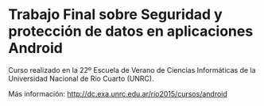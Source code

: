 # Trabajo Final sobre Seguridad y protección de datos en aplicaciones Android

Curso realizado en la 22º Escuela de Verano de Ciencias Informáticas de la Universidad Nacional de Río Cuarto (UNRC).

Más información: http://dc.exa.unrc.edu.ar/rio2015/cursos/android
